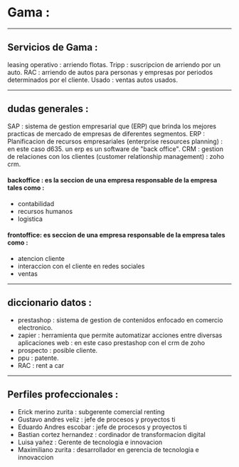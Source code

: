 # Gama :

---

## Servicios de Gama :

leasing operativo : arriendo flotas.
Tripp  : suscripcion de arriendo por un auto.
RAC : arriendo de autos para personas y empresas por periodos determinados por el cliente.
Usado : ventas autos usados.

---

## dudas generales : 

SAP : sistema de gestion empresarial que (ERP) que brinda los mejores practicas de mercado de empresas de diferentes segmentos.
ERP : Planificacion de recursos empresariales (enterprise resources planning) : en este caso d635. un erp es un software de "back office".
CRM : gestion de relaciones con los clientes (customer relationship management) : zoho crm.

#### backoffice  : es la seccion de una empresa responsable de la empresa tales como :

- contabilidad
- recursos humanos
- logistica 

#### frontoffice: es seccion de una empresa responsable de la empresa tales como : 

- atencion cliente
- interaccion con el cliente en redes sociales
- ventas

-------------------------------

## diccionario datos : 

- prestashop : sistema de gestion de contenidos enfocado en comercio electronico.
- zapier : herramienta que permite automatizar acciones entre diversas aplicaciones web : en este caso prestashop con el crm de zoho
- prospecto : posible cliente.
- ppu : patente.
- RAC : rent a car 

--------------------

## Perfiles profeccionales :
- Erick merino zurita : subgerente comercial renting
- Gustavo andres veliz : jefe de procesos y proyectos ti
- Eduardo Andres escobar : jefe de procesos y proyectos ti
- Bastian cortez hernandez : cordinador de transformacion digital 
- Luisa yañez : Gerente de tecnologia e innovacion 
- Maximiliano zurita : desarrollador en gerencia de tecnologia e innovaccion